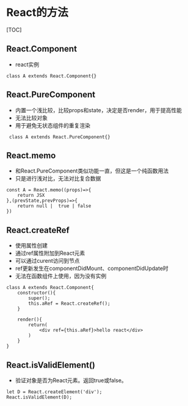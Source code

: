 # React的方法

[TOC]

## React.Component
* react实例

```
class A extends React.Component{}
```

## React.PureComponent
* 内置一个浅比较，比较props和state，决定是否render，用于提高性能
* 无法比较对象
* 用于避免无状态组件的重复渲染

```
 class A extends React.PureComponent{}
```

## React.memo
* 和React.PureComponent类似功能一直，但这是一个纯函数用法
* 只是进行浅对比，无法对比复合数据

```
const A = React.memo((props)=>{
    return JSX
},(prevState,prevProps)=>{
    return null |  true | false
})
```

## React.createRef
* 使用属性创建
* 通过ref属性附加到React元素
* 可以通过curent访问到节点
* ref更新发生在componentDidMount、componentDidUpdate时
* 无法在函数组件上使用，因为没有实例

```
class A extends React.Component{
    constructor(){
        super();
        this.aRef = React.createRef();
    }
    
    render(){
        return(
            <div ref={this.aRef}>hello react</div>
        )
    }
}
```

## React.isValidElement()
* 验证对象是否为React元素。返回true或false。

```
let D = React.createElement('div');
React.isValidElement(D);
```

